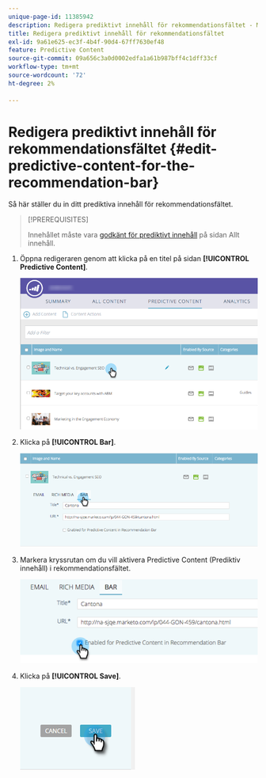 ```yaml
---
unique-page-id: 11385942
description: Redigera prediktivt innehåll för rekommendationsfältet - Marketo Docs - produktdokumentation
title: Redigera prediktivt innehåll för rekommendationsfältet
exl-id: 9a61e625-ec3f-4b4f-90d4-67ff7630ef48
feature: Predictive Content
source-git-commit: 09a656c3a0d0002edfa1a61b987bff4c1dff33cf
workflow-type: tm+mt
source-wordcount: '72'
ht-degree: 2%

---
```


# Redigera prediktivt innehåll för rekommendationsfältet {#edit-predictive-content-for-the-recommendation-bar}

Så här ställer du in ditt prediktiva innehåll för rekommendationsfältet.

>[!PREREQUISITES]
>
>Innehållet måste vara [godkänt för prediktivt innehåll](/help/marketo/product-docs/predictive-content/working-with-all-content/approve-a-title-for-predictive-content.md) på sidan Allt innehåll.

1. Öppna redigeraren genom att klicka på en titel på sidan **[!UICONTROL Predictive Content]**.

   ![](assets/image2017-10-3-9-3a45-3a13.png)

1. Klicka på **[!UICONTROL Bar]**.

   ![](assets/image2017-10-3-9-3a45-3a48.png)

1. Markera kryssrutan om du vill aktivera Predictive Content (Prediktiv innehåll) i rekommendationsfältet.

   ![](assets/image2017-10-3-9-3a46-3a18.png)

1. Klicka på **[!UICONTROL Save]**.

   ![](assets/save.png)
